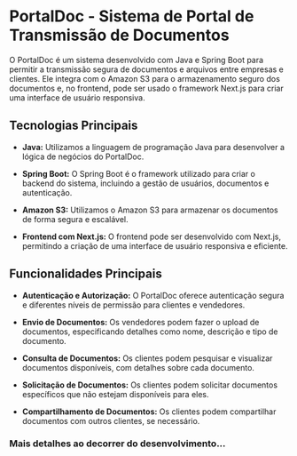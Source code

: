 # PortalDoc - Sistema de Portal de Transmissão de Documentos

O PortalDoc é um sistema desenvolvido com Java e Spring Boot para permitir a transmissão segura de documentos e arquivos entre empresas e clientes. Ele integra com o Amazon S3 para o armazenamento seguro dos documentos e, no frontend, pode ser usado o framework Next.js para criar uma interface de usuário responsiva.

## Tecnologias Principais

- **Java:** Utilizamos a linguagem de programação Java para desenvolver a lógica de negócios do PortalDoc.

- **Spring Boot:** O Spring Boot é o framework utilizado para criar o backend do sistema, incluindo a gestão de usuários, documentos e autenticação.

- **Amazon S3:** Utilizamos o Amazon S3 para armazenar os documentos de forma segura e escalável.

- **Frontend com Next.js:** O frontend pode ser desenvolvido com Next.js, permitindo a criação de uma interface de usuário responsiva e eficiente.

## Funcionalidades Principais

- **Autenticação e Autorização:** O PortalDoc oferece autenticação segura e diferentes níveis de permissão para clientes e vendedores.

- **Envio de Documentos:** Os vendedores podem fazer o upload de documentos, especificando detalhes como nome, descrição e tipo de documento.

- **Consulta de Documentos:** Os clientes podem pesquisar e visualizar documentos disponíveis, com detalhes sobre cada documento.

- **Solicitação de Documentos:** Os clientes podem solicitar documentos específicos que não estejam disponíveis para eles.

- **Compartilhamento de Documentos:** Os clientes podem compartilhar documentos com outros clientes, se necessário.

### Mais detalhes ao decorrer do desenvolvimento...
